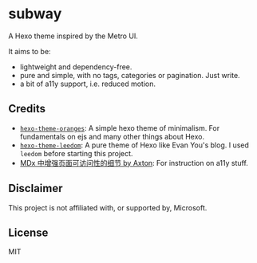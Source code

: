 # subway

A Hexo theme inspired by the Metro UI.

It aims to be:

- lightweight and dependency-free.
- pure and simple, with no tags, categories or pagination. Just write.
- a bit of a11y support, i.e. reduced motion.

## Credits

- [`hexo-theme-oranges`](https://github.com/zchengsite/hexo-theme-oranges): A simple hexo theme of minimalism. For fundamentals on ejs and many other things about Hexo.
- [`hexo-theme-leedom`](https://github.com/leedom92/hexo-theme-leedom): A pure theme of Hexo like Evan You's blog. I used `leedom` before starting this project.
- [MDx 中增强页面可访问性的细节 by Axton](https://flyhigher.top/develop/1912.html): For instruction on a11y stuff.

## Disclaimer

This project is not affiliated with, or supported by, Microsoft.

## License

MIT
